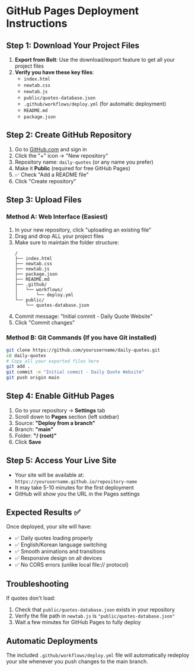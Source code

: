 # GitHub Pages Deployment Instructions

## Step 1: Download Your Project Files

1. **Export from Bolt**: Use the download/export feature to get all your project files
2. **Verify you have these key files**:
   - `index.html`
   - `newtab.css` 
   - `newtab.js`
   - `public/quotes-database.json`
   - `.github/workflows/deploy.yml` (for automatic deployment)
   - `README.md`
   - `package.json`

## Step 2: Create GitHub Repository

1. Go to [GitHub.com](https://github.com) and sign in
2. Click the "+" icon → "New repository"
3. Repository name: `daily-quotes` (or any name you prefer)
4. Make it **Public** (required for free GitHub Pages)
5. ✅ Check "Add a README file"
6. Click "Create repository"

## Step 3: Upload Files

### Method A: Web Interface (Easiest)
1. In your new repository, click "uploading an existing file"
2. Drag and drop ALL your project files
3. Make sure to maintain the folder structure:
   ```
   /
   ├── index.html
   ├── newtab.css
   ├── newtab.js
   ├── package.json
   ├── README.md
   ├── .github/
   │   └── workflows/
   │       └── deploy.yml
   └── public/
       └── quotes-database.json
   ```
4. Commit message: "Initial commit - Daily Quote Website"
5. Click "Commit changes"

### Method B: Git Commands (If you have Git installed)
```bash
git clone https://github.com/yourusername/daily-quotes.git
cd daily-quotes
# Copy all your exported files here
git add .
git commit -m "Initial commit - Daily Quote Website"
git push origin main
```

## Step 4: Enable GitHub Pages

1. Go to your repository → **Settings** tab
2. Scroll down to **Pages** section (left sidebar)
3. Source: **"Deploy from a branch"**
4. Branch: **"main"** 
5. Folder: **"/ (root)"**
6. Click **Save**

## Step 5: Access Your Live Site

- Your site will be available at: `https://yourusername.github.io/repository-name`
- It may take 5-10 minutes for the first deployment
- GitHub will show you the URL in the Pages settings

## Expected Results ✅

Once deployed, your site will have:
- ✅ Daily quotes loading properly
- ✅ English/Korean language switching
- ✅ Smooth animations and transitions  
- ✅ Responsive design on all devices
- ✅ No CORS errors (unlike local file:// protocol)

## Troubleshooting

If quotes don't load:
1. Check that `public/quotes-database.json` exists in your repository
2. Verify the file path in `newtab.js` is `"public/quotes-database.json"`
3. Wait a few minutes for GitHub Pages to fully deploy

## Automatic Deployments

The included `.github/workflows/deploy.yml` file will automatically redeploy your site whenever you push changes to the main branch.